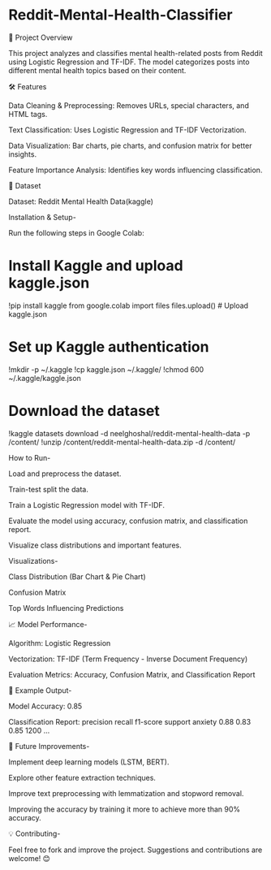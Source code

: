 # Reddit-Mental-Health-Classifier

📌 Project Overview

This project analyzes and classifies mental health-related posts from Reddit using Logistic Regression and TF-IDF. The model categorizes posts into different mental health topics based on their content.

🛠 Features

Data Cleaning & Preprocessing: Removes URLs, special characters, and HTML tags.

Text Classification: Uses Logistic Regression and TF-IDF Vectorization.

Data Visualization: Bar charts, pie charts, and confusion matrix for better insights.

Feature Importance Analysis: Identifies key words influencing classification.

📂 Dataset

Dataset: Reddit Mental Health Data(kaggle)

Installation & Setup-

Run the following steps in Google Colab:
# Install Kaggle and upload kaggle.json
!pip install kaggle
from google.colab import files
files.upload()  # Upload kaggle.json

# Set up Kaggle authentication
!mkdir -p ~/.kaggle
!cp kaggle.json ~/.kaggle/
!chmod 600 ~/.kaggle/kaggle.json

# Download the dataset
!kaggle datasets download -d neelghoshal/reddit-mental-health-data -p /content/
!unzip /content/reddit-mental-health-data.zip -d /content/


How to Run-

Load and preprocess the dataset.

Train-test split the data.

Train a Logistic Regression model with TF-IDF.

Evaluate the model using accuracy, confusion matrix, and classification report.

Visualize class distributions and important features.

Visualizations-

Class Distribution (Bar Chart & Pie Chart)

Confusion Matrix

Top Words Influencing Predictions

📈 Model Performance-

Algorithm: Logistic Regression

Vectorization: TF-IDF (Term Frequency - Inverse Document Frequency)

Evaluation Metrics: Accuracy, Confusion Matrix, and Classification Report

🎯 Example Output-

Model Accuracy: 0.85

Classification Report:
             precision    recall  f1-score   support
anxiety        0.88      0.83      0.85      1200
...

📌 Future Improvements-

Implement deep learning models (LSTM, BERT).

Explore other feature extraction techniques.

Improve text preprocessing with lemmatization and stopword removal.

Improving the accuracy by training it more to achieve more than 90% accuracy.

💡 Contributing-

Feel free to fork and improve the project. Suggestions and contributions are welcome! 😊

